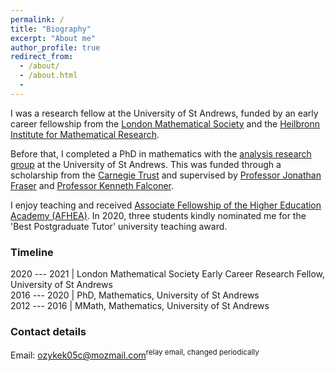 ```yaml
---
permalink: /
title: "Biography"
excerpt: "About me"
author_profile: true
redirect_from:
  - /about/
  - /about.html
  -
---
```


I was a research fellow at the University of St Andrews, funded by an early career fellowship from the [London Mathematical Society](https://www.lms.ac.uk/) and the [Heilbronn Institute for Mathematical Research](https://heilbronn.ac.uk/).  

Before that, I completed a PhD in mathematics with the [analysis research group](http://www.mcs.st-andrews.ac.uk/pg/pure/Analysis/) at the University of St Andrews. This was funded through a scholarship from the [Carnegie Trust](https://www.carnegie-trust.org/) and supervised by [Professor Jonathan Fraser](http://www.mcs.st-andrews.ac.uk/~jmf32/) and
[Professor Kenneth Falconer](http://www.mcs.st-and.ac.uk/~kenneth/).  

I enjoy teaching and received [Associate Fellowship of the Higher Education Academy (AFHEA)](https://stuartburrell.github.io/files/cert-afhea.pdf). In 2020, three students kindly nominated me for the 'Best Postgraduate Tutor' university teaching award.  

### Timeline

2020 --- 2021  | London Mathematical Society Early Career Research Fellow, University of St Andrews  
2016 --- 2020  | PhD, Mathematics, University of St Andrews  
2012 --- 2016  | MMath, Mathematics, University of St Andrews  

### Contact details

Email: ozykek05c@mozmail.com<sup>relay email, changed periodically</sup>

